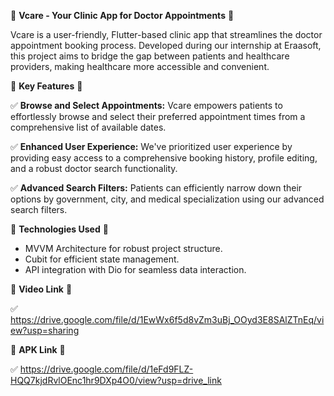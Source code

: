 🏥 **Vcare - Your Clinic App for Doctor Appointments** 🚀

Vcare is a user-friendly, Flutter-based clinic app that streamlines the doctor appointment booking process. Developed during our internship at Eraasoft, this project aims to bridge the gap between patients and healthcare providers, making healthcare more accessible and convenient.

🔹 **Key Features** 🔹

✅ **Browse and Select Appointments:** Vcare empowers patients to effortlessly browse and select their preferred appointment times from a comprehensive list of available dates.

✅ **Enhanced User Experience:** We've prioritized user experience by providing easy access to a comprehensive booking history, profile editing, and a robust doctor search functionality.

✅ **Advanced Search Filters:** Patients can efficiently narrow down their options by government, city, and medical specialization using our advanced search filters.

🚀 **Technologies Used** 🚀

- MVVM Architecture for robust project structure.
- Cubit for efficient state management.
- API integration with Dio for seamless data interaction.

🔹 **Video Link** 🔹

✅ https://drive.google.com/file/d/1EwWx6f5d8vZm3uBj_OOyd3E8SAlZTnEq/view?usp=sharing

🔹 **APK Link** 🔹

✅ https://drive.google.com/file/d/1eFd9FLZ-HQQ7kjdRvlOEnc1hr9DXp4O0/view?usp=drive_link

